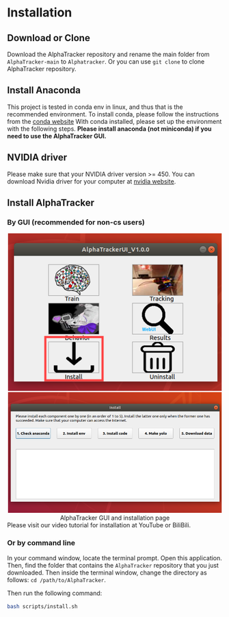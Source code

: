 # Installation

## Download or Clone

Download the AlphaTracker repository and rename the main folder from `AlphaTracker-main` to `Alphatracker`. Or you can use `git clone` to clone AlphaTracker repository.

## Install Anaconda

This project is tested in conda env in linux, and thus that is the recommended environment. To install conda, please follow the instructions from the [conda website](https://docs.conda.io/projects/conda/en/latest/user-guide/install/index.html) With conda installed, please set up the environment with the following steps. **Please install anaconda (not miniconda) if you need to use the AlphaTracker GUI.**

## NVIDIA driver

Please make sure that your NVIDIA driver version  >= 450. You can download Nvidia driver for your computer at [nvidia website](https://www.nvidia.com/Download/index.aspx).

## Install AlphaTracker
### By GUI (recommended for non-cs users)
<div align="center">
    <img src="media/main_ui/main_install.png", width="500" alt><br>
    <img src="media/main_ui/install2.png", width="500" alt><br>
    AlphaTracker GUI and installation page
</div>
Please visit our video tutorial for installation at YouTube or BiliBili.

### Or by command line
In your command window, locate the terminal prompt. Open this application. Then, find the folder that contains the `AlphaTracker` repository that you just downloaded. Then inside the terminal window, change the directory as follows: `cd /path/to/AlphaTracker`. 

Then run the following command:

```bash
bash scripts/install.sh
```

<br>

